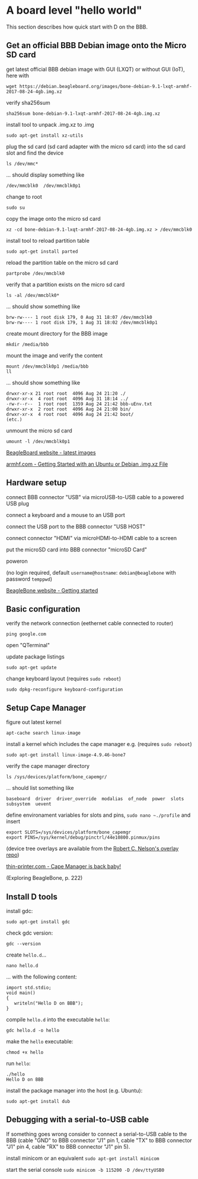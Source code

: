 # A board level "hello world"

This section describes how quick start with D on the BBB.

## Get an official BBB Debian image onto the Micro SD card

get latest official BBB debian image with GUI (LXQT) or without GUI (IoT), here with

    wget https://debian.beagleboard.org/images/bone-debian-9.1-lxqt-armhf-2017-08-24-4gb.img.xz

verify sha256sum

    sha256sum bone-debian-9.1-lxqt-armhf-2017-08-24-4gb.img.xz

install tool to unpack .img.xz to .img

    sudo apt-get install xz-utils

plug the sd card (sd card adapter with the micro sd card) into the sd card slot and find the device

    ls /dev/mmc*

... should display something like

    /dev/mmcblk0  /dev/mmcblk0p1

change to root

    sudo su

copy the image onto the micro sd card

    xz -cd bone-debian-9.1-lxqt-armhf-2017-08-24-4gb.img.xz > /dev/mmcblk0

install tool to reload partition table

    sudo apt-get install parted

reload the partition table on the micro sd card

    partprobe /dev/mmcblk0

verify that a partition exists on the micro sd card

    ls -al /dev/mmcblk0*

... should show something like

    brw-rw---- 1 root disk 179, 0 Aug 31 18:07 /dev/mmcblk0
    brw-rw---- 1 root disk 179, 1 Aug 31 18:02 /dev/mmcblk0p1

create mount directory for the BBB image

    mkdir /media/bbb

mount the image and verify the content

    mount /dev/mmcblk0p1 /media/bbb
    ll

... should show something like

    drwxr-xr-x 21 root root  4096 Aug 24 21:20 ./
    drwxr-xr-x  4 root root  4096 Aug 31 18:14 ../
    -rw-r--r--  1 root root  1359 Aug 24 21:42 bbb-uEnv.txt
    drwxr-xr-x  2 root root  4096 Aug 24 21:00 bin/
    drwxr-xr-x  4 root root  4096 Aug 24 21:42 boot/
    (etc.)

unmount the micro sd card

    umount -l /dev/mmcblk0p1

[BeagleBoard website - latest images](http://beagleboard.org/latest-images)

[armhf.com - Getting Started with an Ubuntu or Debian .img.xz File](http://www.armhf.com/getting-started-with-ubuntu-img-file/)

## Hardware setup

connect BBB connector "USB" via microUSB-to-USB cable to a powered USB plug

connect a keyboard and a mouse to an USB port

connect the USB port to the BBB connector "USB HOST"

connect connector "HDMI" via microHDMI-to-HDMI cable to a screen

put the microSD card into BBB connector "microSD Card"

poweron

(no login required, default `username@hostname`: `debian@beaglebone` with password `temppwd`)

[BeagleBone website - Getting started](http://beagleboard.org/getting-started)

## Basic configuration

verify the network connection (eethernet cable connected to router)

    ping google.com

open "QTerminal"

update package listings

    sudo apt-get update

change keyboard layout (requires `sudo reboot`)

    sudo dpkg-reconfigure keyboard-configuration

## Setup Cape Manager

figure out latest kernel

    apt-cache search linux-image

install a kernel which includes the cape manager e.g. (requires `sudo reboot`)

    sudo apt-get install linux-image-4.9.46-bone7

verify the cape manager directory

    ls /sys/devices/platform/bone_capemgr/

... should list something like

    baseboard  driver  driver_override  modalias  of_node  power  slots  subsystem  uevent

define environament variables for slots and pins, `sudo nano ~./profile` and insert

    export SLOTS=/sys/devices/platform/bone_capemgr
    export PINS=/sys/kernel/debug/pinctrl/44e10800.pinmux/pins

(device tree overlays are available from the [Robert C. Nelson's overlay repo](https://github.com/RobertCNelson/bb.org-overlays))

[thin-printer.com - Cape Manager is back baby!](https://www.thing-printer.com/cape-manager-is-back-baby/)

(Exploring BeagleBone, p. 222)

## Install D tools

install gdc:

```
sudo apt-get install gdc

```

check gdc version:

```
gdc --version

```

create `hello.d`...

```
nano hello.d

```

... with the following content:

```
import std.stdio;
void main()
{
   writeln("Hello D on BBB");
}

```

compile `hello.d` into the executable `hello`:

```
gdc hello.d -o hello

```

make the `hello` executable:

```
chmod +x hello

```

run `hello`:

```
./hello
Hello D on BBB

```

install the package manager into the host (e.g. Ubuntu):

    sudo apt-get install dub



## Debugging with a serial-to-USB cable

If something goes wrong consider to connect a serial-to-USB cable to the BBB \(cable "GND" to BBB connector "J1" pin 1, cable "TX" to BBB connector "J1" pin 4, cable "RX" to BBB connector "J1" pin 5\).

install minicom or an equivalent `sudo apt-get install minicom`

start the serial console `sudo minicom -b 115200 -D /dev/ttyUSB0`
